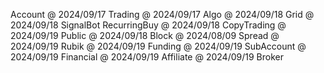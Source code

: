 ﻿Account      @ 2024/09/17
Trading      @ 2024/09/17
Algo         @ 2024/09/18
Grid         @ 2024/09/18
SignalBot 
RecurringBuy @ 2024/09/18
CopyTrading  @ 2024/09/19
Public       @ 2024/09/18
Block        @ 2024/08/09
Spread       @ 2024/09/19
Rubik        @ 2024/09/19
Funding      @ 2024/09/19
SubAccount   @ 2024/09/19
Financial    @ 2024/09/19
Affiliate    @ 2024/09/19
Broker
